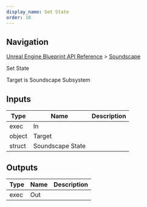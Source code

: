 ```yaml
---
display_name: Set State
order: 10
---
```

## Navigation

[Unreal Engine Blueprint API Reference](https://dev.epicgames.com/documentation/en-us/unreal-engine/BlueprintAPI) > [Soundscape](https://dev.epicgames.com/documentation/en-us/unreal-engine/BlueprintAPI/Soundscape)

Set State

Target is Soundscape Subsystem

## Inputs

| Type | Name | Description |
| --- | --- | --- |
| exec | In |  |
| object | Target |  |
| struct | Soundscape State |  |

## Outputs

| Type | Name | Description |
| --- | --- | --- |
| exec | Out |  |
